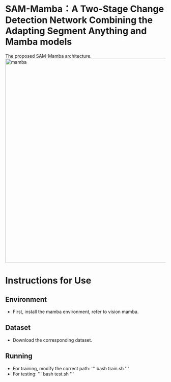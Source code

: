 # SAM-Mamba：A Two-Stage Change Detection Network Combining the Adapting Segment Anything and Mamba models
The proposed SAM-Mamba architecture.
<img width="1129" height="639" alt="mamba" src="https://github.com/user-attachments/assets/6f76f7f3-697f-423d-8961-1e5f948e10c0" />

# Instructions for Use
## Environment
- First, install the mamba environment, refer to vision mamba.
## Dataset
- Download the corresponding dataset.
## Running
- For training, modify the correct path:
'''
    bash train.sh
'''
- For testing:
'''
    bash test.sh
'''
